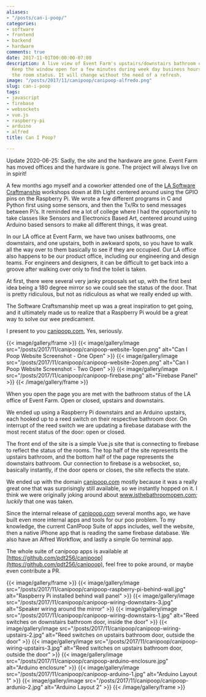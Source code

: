 ```yaml
---
aliases:
- "/posts/can-i-poop/"
categories:
- software
- frontend
- backend
- hardware
comments: true
date: 2017-11-01T00:00:00-07:00
description: A live view of Event Farm's upstairs/downstairs bathroom occupation status.
  Keep the window open for a few minutes during week day business hours and watch
  the room status. It will change without the need of a refresh.
image: "/posts/2017/11/canipoop/canipoop-alfredo.png"
slug: can-i-poop
tags:
- javascript
- firebase
- websockets
- vue.js
- raspberry-pi
- arduino
- alfred
title: Can I Poop?

---
```

Update 2020-06-25: Sadly, the site and the hardware are gone. Event Farm has moved offices and the hardware is gone. The project will always live on in spirit!

A few months ago myself and a coworker attended one of the [LA Software Craftmanship](https://www.meetup.com/LA-Software-Craftsmanship/) workshops down at 8th Light centered around using the GPIO pins on the Raspberry Pi.  We wrote a few different programs in C and Python first using some sensors, and then the Tx/Rx to send messages between Pi’s.  It reminded me a lot of college where I had the opportunity to take classes like Sensors and Electronics Based Art, centered around using Arduino based sensors to make all different things, it was great.

In our LA office at Event Farm, we have two unisex bathrooms, one downstairs, and one upstairs, both in awkward spots, so you have to walk all the way over to them basically to see if they are occupied. Our LA office also happens to be our product office, including our engineering and design teams. For engineers and designers, it can be difficult to get back into a groove after walking over only to find the toilet is taken.

At first, there were several very janky proposals set up, with the first best idea being a 180 degree mirror so we could see the status of the door. That is pretty ridiculous, but not as ridiculous as what we really ended up with.

The Software Craftsmanship meet up was a great inspiration to get going, and it ultimately made us to realize that a Raspberry Pi would be a great way to solve our wee predicament.

I present to you [canipoop.com](http://canipoop.com), Yes, seriously.

{{< image/gallery/frame >}}
{{< image/gallery/image src="/posts/2017/11/canipoop/canipoop-website-1open.png" alt="Can I Poop Website Screenshot - One Open" >}}
{{< image/gallery/image src="/posts/2017/11/canipoop/canipoop-website-2open.png" alt="Can I Poop Website Screenshot - Two Open" >}}
{{< image/gallery/image src="/posts/2017/11/canipoop/canipoop-firebase.png" alt="Firebase Panel" >}}
{{< /image/gallery/frame >}}

When you open the page you are met with the bathroom status of the LA office of Event Farm. Open or closed, upstairs and downstairs.

We ended up using a Raspberry Pi downstairs and an Arduino upstairs, each hooked up to a reed switch on their respective bathroom door. On interrupt of the reed switch we are updating a firebase database with the most recent status of the door: open or closed.

The front end of the site is a simple Vue.js site that is connecting to firebase to reflect the status of the rooms. The top half of the site represents the upstairs bathroom, and the bottom half of the page represents the downstairs bathroom. Our connection to firebase is a websocket, so, basically instantly, if the door opens or closes, the site reflects the state.

We ended up with the domain [canipoop.com](http://canipoop.com) mostly because it was a really great one that was surprisingly still available, so we instantly hopped on it. I think we were originally joking around about www.isthebathroomopen.com; _luckily_ that one was taken.

Since the internal release of [canipoop.com](http://canipoop.com) several months ago, we have built even more internal apps and tools for our poo problem. To my knowledge, the current CanIPoop Suite of apps  includes, well the website, then a native iPhone app that is reading the same firebase database. We also have an Alfred Workflow, and lastly a simple Go terminal app.

The whole suite of canipoop apps is available at [https://github.com/pdt256/canipoop](https://github.com/pdt256/canipoop), feel free to poke around, or maybe even contribute a PR.

{{< image/gallery/frame >}}
{{< image/gallery/image src="/posts/2017/11/canipoop/canipoop-raspberry-pi-behind-wall.jpg" alt="Raspberry Pi installed behind wall panel" >}}
{{< image/gallery/image src="/posts/2017/11/canipoop/canipoop-wiring-downstairs-3.jpg" alt="Speaker wiring around the mirror" >}}
{{< image/gallery/image src="/posts/2017/11/canipoop/canipoop-wiring-downstairs-1.jpg" alt="Reed switches on downstairs bathroom door, inside the door" >}}
{{< image/gallery/image src="/posts/2017/11/canipoop/canipoop-wiring-upstairs-2.jpg" alt="Reed switches on upstairs bathroom door, outside the door" >}}
{{< image/gallery/image src="/posts/2017/11/canipoop/canipoop-wiring-upstairs-3.jpg" alt="Reed switches on upstairs bathroom door, outside the door" >}}
{{< image/gallery/image src="/posts/2017/11/canipoop/canipoop-arduino-enclosure.jpg" alt="Arduino enclosure" >}}
{{< image/gallery/image src="/posts/2017/11/canipoop/canipoop-arduino-1.jpg" alt="Arduino Layout 1" >}}
{{< image/gallery/image src="/posts/2017/11/canipoop/canipoop-ardunio-2.jpg" alt="Arduino Layout 2" >}}
{{< /image/gallery/frame >}}